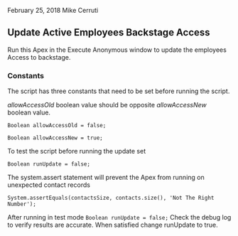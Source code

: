 February 25, 2018
Mike Cerruti

## Update Active Employees Backstage Access
Run this Apex in the Execute Anonymous window to update the
employees Access to backstage.

### Constants
The script has three constants that need to be set before
running the script.

*allowAccessOld* boolean value should be opposite
*allowAccessNew* boolean value.

`Boolean allowAccessOld = false;`

`Boolean allowAccessNew = true;`

To test the script before running the update set

`Boolean runUpdate = false;`

The system.assert statement will prevent the Apex from running
on unexpected contact records

`System.assertEquals(contactsSize, contacts.size(), 'Not The Right Number');`

After running in test mode `Boolean runUpdate = false;` Check the debug log to
verify results are accurate.  When satisfied change runUpdate to true.
